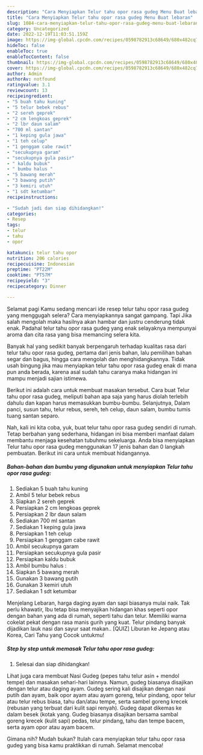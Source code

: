 ```yaml
---
description: "Cara Menyiapkan Telur tahu opor rasa gudeg Menu Buat lebaran"
title: "Cara Menyiapkan Telur tahu opor rasa gudeg Menu Buat lebaran"
slug: 1084-cara-menyiapkan-telur-tahu-opor-rasa-gudeg-menu-buat-lebaran
category: Uncategorized
date: 2022-12-19T11:03:51.159Z
image: https://img-global.cpcdn.com/recipes/0598782913c68649/680x482cq70/telur-tahu-opor-rasa-gudeg-foto-resep-utama.jpg
hideToc: false
enableToc: true
enableTocContent: false
thumbnail: https://img-global.cpcdn.com/recipes/0598782913c68649/680x482cq70/telur-tahu-opor-rasa-gudeg-foto-resep-utama.jpg
cover: https://img-global.cpcdn.com/recipes/0598782913c68649/680x482cq70/telur-tahu-opor-rasa-gudeg-foto-resep-utama.jpg
author: Admin
authorAv: notfound
ratingvalue: 3.1
reviewcount: 13
recipeingredient:
- "5 buah tahu kuning"
- "5 telur bebek rebus"
- "2 sereh geprek"
- "2 cm lengkoas geprek"
- "2 lbr daun salam"
- "700 ml santan"
- "1 keping gula jawa"
- "1 teh celup"
- "1 genggam cabe rawit"
- "secukupnya garam"
- "secukupnya gula pasir"
- " kaldu bubuk"
- " bumbu halus "
- "5 bawang merah"
- "3 bawang putih"
- "3 kemiri utuh"
- "1 sdt ketumbar"
recipeinstructions:

- "Sudah jadi dan siap dihidangkan!"
categories:
- Resep
tags:
- telur
- tahu
- opor

katakunci: telur tahu opor 
nutrition: 206 calories
recipecuisine: Indonesian
preptime: "PT22M"
cooktime: "PT57M"
recipeyield: "3"
recipecategory: Dinner

---
```



Selamat pagi Kamu sedang mencari ide resep telur tahu opor rasa gudeg yang menggugah selera? Cara menyiapkannya sangat gampang. Tapi Jika salah mengolah maka hasilnya akan hambar dan justru cenderung tidak enak. Padahal telur tahu opor rasa gudeg yang enak selayaknya mempunyai aroma dan cita rasa yang bisa memancing selera kita.


Banyak hal yang sedikit banyak berpengaruh terhadap kualitas rasa dari telur tahu opor rasa gudeg, pertama dari jenis bahan, lalu pemilihan bahan segar dan bagus, hingga cara mengolah dan menghidangkannya. Tidak usah bingung jika mau menyiapkan telur tahu opor rasa gudeg enak di mana pun anda berada, karena asal sudah tahu caranya maka hidangan ini mampu menjadi sajian istimewa.

Berikut ini adalah cara untuk membuat masakan tersebut. Cara buat Telur tahu opor rasa gudeg, meliputi bahan apa saja yang harus diolah terlebih dahulu dan kapan harus memasukkan bumbu-bumbu. Selanjutnya, Dalam panci, susun tahu, telur rebus, sereh, teh celup, daun salam, bumbu tumis tuang santan separo.


Nah, kali ini kita coba, yuk, buat telur tahu opor rasa gudeg sendiri di rumah. Tetap berbahan yang sederhana, hidangan ini bisa memberi manfaat dalam membantu menjaga kesehatan tubuhmu sekeluarga. Anda bisa menyiapkan Telur tahu opor rasa gudeg menggunakan 17 jenis bahan dan 0 langkah pembuatan. Berikut ini cara untuk membuat hidangannya.

<!--inarticleads1-->

##### Bahan-bahan dan bumbu yang digunakan untuk menyiapkan Telur tahu opor rasa gudeg:

1. Sediakan 5 buah tahu kuning
1. Ambil 5 telur bebek rebus
1. Siapkan 2 sereh geprek
1. Persiapkan 2 cm lengkoas geprek
1. Persiapkan 2 lbr daun salam
1. Sediakan 700 ml santan
1. Sediakan 1 keping gula jawa
1. Persiapkan 1 teh celup
1. Persiapkan 1 genggam cabe rawit
1. Ambil secukupnya garam
1. Persiapkan secukupnya gula pasir
1. Persiapkan  kaldu bubuk
1. Ambil  bumbu halus :
1. Siapkan 5 bawang merah
1. Gunakan 3 bawang putih
1. Gunakan 3 kemiri utuh
1. Sediakan 1 sdt ketumbar


Menjelang Lebaran, harga daging ayam dan sapi biasanya mulai naik. Tak perlu khawatir, Ibu tetap bisa menyajikan hidangan khas seperti opor dengan bahan yang ada di rumah, seperti tahu dan telur. Memiliki warna cokelat pekat dengan rasa manis gurih yang kuat. Telur pindang banyak dijadikan lauk nasi dan sayur saat makan.. [QUIZ] Liburan ke Jepang atau Korea, Cari Tahu yang Cocok untukmu! 

<!--inarticleads2-->

##### Step by step untuk memasak Telur tahu opor rasa gudeg:


1. Selesai dan siap dihidangkan!

Lihat juga cara membuat Nasi Gudeg (pepes tahu telur asin + mendol tempe) dan masakan sehari-hari lainnya. Namun, gudeg biasanya disajikan dengan telur atau daging ayam. Gudeg sering kali disajikan dengan nasi putih dan ayam, baik opor ayam atau ayam goreng, telur pindang, opor telur atau telur rebus biasa, tahu dan/atau tempe, serta sambel goreng krecek (rebusan yang terbuat dari kulit sapi renyah). Gudeg dapat dikemas ke dalam besek (kotak yang. Gudeg biasanya disajikan bersama sambal goreng krecek (kulit sapi) pedas, telur pindang, tahu dan tempe bacem, serta ayam opor atau ayam bacem. 

Gimana nih? Mudah bukan? Itulah cara menyiapkan telur tahu opor rasa gudeg yang bisa kamu praktikkan di rumah. Selamat mencoba!
